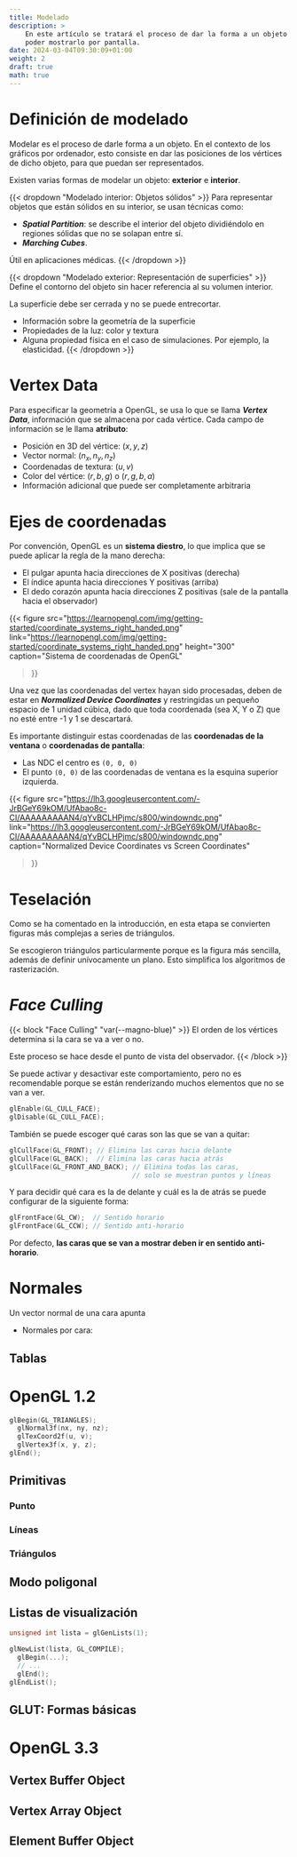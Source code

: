 ```yaml
---
title: Modelado
description: >
    En este artículo se tratará el proceso de dar la forma a un objeto para
    poder mostrarlo por pantalla.
date: 2024-03-04T09:30:09+01:00
weight: 2
draft: true
math: true
---
```


# Definición de modelado

Modelar es el proceso de darle forma a un objeto. En el contexto de los gráficos
por ordenador, esto consiste en dar las posiciones de los vértices de dicho
objeto, para que puedan ser representados.

Existen varias formas de modelar un objeto: **exterior** e **interior**.


{{< dropdown "Modelado interior: Objetos sólidos" >}}
Para representar objetos que están sólidos en su interior, se usan técnicas
como:

- _**Spatial Partition**_: se describe el interior del objeto dividiéndolo en
regiones sólidas que no se solapan entre sí.
- _**Marching Cubes**_.

Útil en aplicaciones médicas.
{{< /dropdown >}}

{{< dropdown "Modelado exterior: Representación de superficies" >}}
Define el contorno del objeto sin hacer referencia al su volumen interior.

La superficie debe ser cerrada y no se puede entrecortar.

- Información sobre la geometría de la superficie
- Propiedades de la luz: color y textura
- Alguna propiedad física en el caso de simulaciones. Por ejemplo, la elasticidad.
{{< /dropdown >}}

# Vertex Data

Para especificar la geometría a OpenGL, se usa lo que se llama _**Vertex
Data**_, información que se almacena por cada vértice. Cada campo de información
se le llama **atributo**:

- Posición en 3D del vértice: $(x, y, z)$
- Vector normal: $(n_x, n_y, n_z)$
- Coordenadas de textura: $(u, v)$
- Color del vértice: $(r, b, g)$ o $(r, g, b, a)$
- Información adicional que puede ser completamente arbitraria

# Ejes de coordenadas

Por convención, OpenGL es un **sistema diestro**, lo que implica que se puede
aplicar la regla de la mano derecha:

- El pulgar apunta hacia direcciones de X positivas (derecha)
- El índice apunta hacia direcciones Y positivas (arriba)
- El dedo corazón apunta hacia direcciones Z positivas (sale de la pantalla hacia el observador)

{{< figure
  src="https://learnopengl.com/img/getting-started/coordinate_systems_right_handed.png"
  link="https://learnopengl.com/img/getting-started/coordinate_systems_right_handed.png"
  height="300"
  caption="Sistema de coordenadas de OpenGL"
>}}

Una vez que las coordenadas del vertex hayan sido procesadas, deben de estar en
_**Normalized Device Coordinates**_ y restringidas un pequeño espacio de
1 unidad cúbica, dado que toda coordenada (sea X, Y o Z) que no esté entre -1
y 1 se descartará.

Es importante distinguir estas coordenadas de las **coordenadas de la ventana**
o **coordenadas de pantalla**:

- Las NDC el centro es `(0, 0, 0)`
- El punto `(0, 0)` de las coordenadas de ventana es la esquina superior izquierda.

{{< figure
    src="https://lh3.googleusercontent.com/-JrBGeY69kOM/UfAbao8c-CI/AAAAAAAAAN4/qYvBCLHPjmc/s800/windowndc.png"
    link="https://lh3.googleusercontent.com/-JrBGeY69kOM/UfAbao8c-CI/AAAAAAAAAN4/qYvBCLHPjmc/s800/windowndc.png"
    caption="Normalized Device Coordinates vs Screen Coordinates"
>}}

# Teselación

Como se ha comentado en la introducción, en esta etapa se convierten figuras más
complejas a series de triángulos.

Se escogieron triángulos particularmente porque es la figura más sencilla,
además de definir unívocamente un plano. Esto simplifica los algoritmos de
rasterización.

# _Face Culling_

{{< block "Face Culling" "var(--magno-blue)" >}}
El orden de los vértices determina si la cara se va a ver o no.

Este proceso se hace desde el punto de vista del observador.
{{< /block >}}

Se puede activar y desactivar este comportamiento, pero no es recomendable
porque se están renderizando muchos elementos que no se van a ver.

```c {linenos=false}
glEnable(GL_CULL_FACE);
glDisable(GL_CULL_FACE);
```

También se puede escoger qué caras son las que se van a quitar:

```c {linenos=false}
glCullFace(GL_FRONT); // Elimina las caras hacia delante
glCullFace(GL_BACK);  // Elimina las caras hacia atrás
glCullFace(GL_FRONT_AND_BACK); // Elimina todas las caras,
                               // solo se muestran puntos y líneas
```

Y para decidir qué cara es la de delante y cuál es la de atrás se puede
configurar de la siguiente forma:

```c {linenos=false}
glFrontFace(GL_CW);  // Sentido horario
glFrontFace(GL_CCW); // Sentido anti-horario
```

Por defecto, **las caras que se van a mostrar deben ir en sentido
anti-horario**.

# Normales

Un vector normal de una cara apunta

- Normales por cara:


## Tablas

# OpenGL 1.2

```c
glBegin(GL_TRIANGLES);
  glNormal3f(nx, ny, nz);
  glTexCoord2f(u, v);
  glVertex3f(x, y, z);
glEnd();
```


## Primitivas
### Punto
### Líneas
### Triángulos
## Modo poligonal
## Listas de visualización

```c
unsigned int lista = glGenLists(1);

glNewList(lista, GL_COMPILE);
  glBegin(...);
  // ...
  glEnd();
glEndList();
```
## GLUT: Formas básicas

# OpenGL 3.3
## Vertex Buffer Object
## Vertex Array Object
## Element Buffer Object

